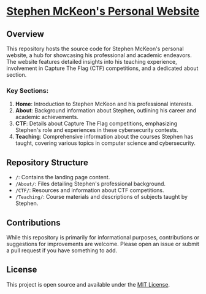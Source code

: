 # [Stephen McKeon's Personal Website](https://www.mckeon.ca/)

## Overview

This repository hosts the source code for Stephen McKeon's personal website, a hub for showcasing his professional and academic endeavors. The website features detailed insights into his teaching experience, involvement in Capture The Flag (CTF) competitions, and a dedicated about section.

### Key Sections:

1. **Home**: Introduction to Stephen McKeon and his professional interests.
2. **About**: Background information about Stephen, outlining his career and academic achievements.
3. **CTF**: Details about Capture The Flag competitions, emphasizing Stephen's role and experiences in these cybersecurity contests.
4. **Teaching**: Comprehensive information about the courses Stephen has taught, covering various topics in computer science and cybersecurity.

## Repository Structure

- `/`: Contains the landing page content.
- `/About/`: Files detailing Stephen's professional background.
- `/CTF/`: Resources and information about CTF competitions.
- `/Teaching/`: Course materials and descriptions of subjects taught by Stephen.

## Contributions

While this repository is primarily for informational purposes, contributions or suggestions for improvements are welcome. Please open an issue or submit a pull request if you have something to add.

## License

This project is open source and available under the [MIT License](LICENSE).
